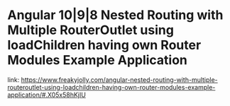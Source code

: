 # Angular 10|9|8 Nested Routing with Multiple RouterOutlet using loadChildren having own Router Modules Example Application

link: https://www.freakyjolly.com/angular-nested-routing-with-multiple-routeroutlet-using-loadchildren-having-own-router-modules-example-application/#.X05x58hKjIU